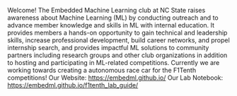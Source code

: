 Welcome!
The Embedded Machine Learning club at NC State raises awareness about Machine Learning (ML) by conducting outreach and to advance member knowledge and skills in ML with internal education. It provides members a hands-on opportunity to gain technical and leadership skills, increase professional development, build career networks, and propel internship search, and provides impactful ML solutions to community partners including research groups and other club organizations in addition to hosting and participating in ML-related competitions. Currently we are working towards creating a autonomous race car for the F1Tenth competitions!
Our Website: https://embedml.github.io/
Our Lab Notebook: https://embedml.github.io/f1tenth_lab_guide/
